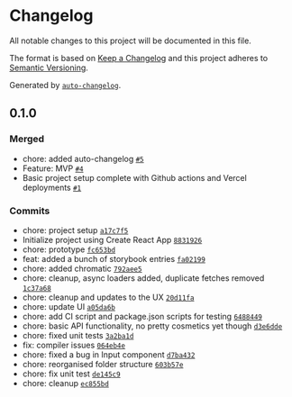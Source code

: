 # Changelog

All notable changes to this project will be documented in this file.

The format is based on [Keep a Changelog](https://keepachangelog.com/en/1.0.0/)
and this project adheres to [Semantic Versioning](https://semver.org/spec/v2.0.0.html).

Generated by [`auto-changelog`](https://github.com/CookPete/auto-changelog).

## 0.1.0

### Merged

- chore: added auto-changelog [`#5`](https://github.com/bilo-io/blockchain/pull/5)
- Feature: MVP [`#4`](https://github.com/bilo-io/blockchain/pull/4)
- Basic project setup complete with Github actions and Vercel deployments [`#1`](https://github.com/bilo-io/blockchain/pull/1)

### Commits

- chore: project setup [`a17c7f5`](https://github.com/bilo-io/blockchain/commit/a17c7f54bec0693818cbe20887e23dcea77b2fc7)
- Initialize project using Create React App [`8831926`](https://github.com/bilo-io/blockchain/commit/88319269f130186be8c22f9b93869a735dd3083d)
- chore: prototype [`fc653bd`](https://github.com/bilo-io/blockchain/commit/fc653bde39f6922f8490812c9ee525fb366cd4db)
- feat: added a bunch of storybook entries [`fa02199`](https://github.com/bilo-io/blockchain/commit/fa02199bee711e2ca6eea940802180c7f95c0c85)
- chore: added chromatic [`792aee5`](https://github.com/bilo-io/blockchain/commit/792aee57d24120a17cc9e709972795a85c5c7b62)
- chore: cleanup, async loaders added, duplicate fetches removed [`1c37a68`](https://github.com/bilo-io/blockchain/commit/1c37a683f22f6dcb602eaf6448fe3a131f0f43aa)
- chore: cleanup and updates to the UX [`20d11fa`](https://github.com/bilo-io/blockchain/commit/20d11faf89a63aca66e6059f47ae8763fb62a793)
- chore: update UI [`a05da6b`](https://github.com/bilo-io/blockchain/commit/a05da6ba7929963d91685f67ee5f6383420a773f)
- chore: add CI script and package.json scripts for testing [`6488449`](https://github.com/bilo-io/blockchain/commit/648844926857eacc3335290fb6781fcf7196a669)
- chore: basic API functionality, no pretty cosmetics yet though [`d3e6dde`](https://github.com/bilo-io/blockchain/commit/d3e6dde130549d7182847c4cbdfd6bd3c912eeef)
- chore: fixed unit tests [`3a2ba1d`](https://github.com/bilo-io/blockchain/commit/3a2ba1d7c21117869badba8d9eda7d23e59b38b3)
- fix: compiler issues [`064eb4e`](https://github.com/bilo-io/blockchain/commit/064eb4eff48dd79473cf1cfd83fca920347722cf)
- chore: fixed a bug in Input component [`d7ba432`](https://github.com/bilo-io/blockchain/commit/d7ba432caf94e0e1121d4b9cf7e4aac6d051c269)
- chore: reorganised folder structure [`603b57e`](https://github.com/bilo-io/blockchain/commit/603b57e54faf4a776522544732d74bc9dac6554d)
- chore: fix unit test [`de145c9`](https://github.com/bilo-io/blockchain/commit/de145c941bf57df86c8dd5b49b068b6e33a619c6)
- chore: cleanup [`ec855bd`](https://github.com/bilo-io/blockchain/commit/ec855bdea8f1adf91a0a6abcfdb205c15ce3ad01)
